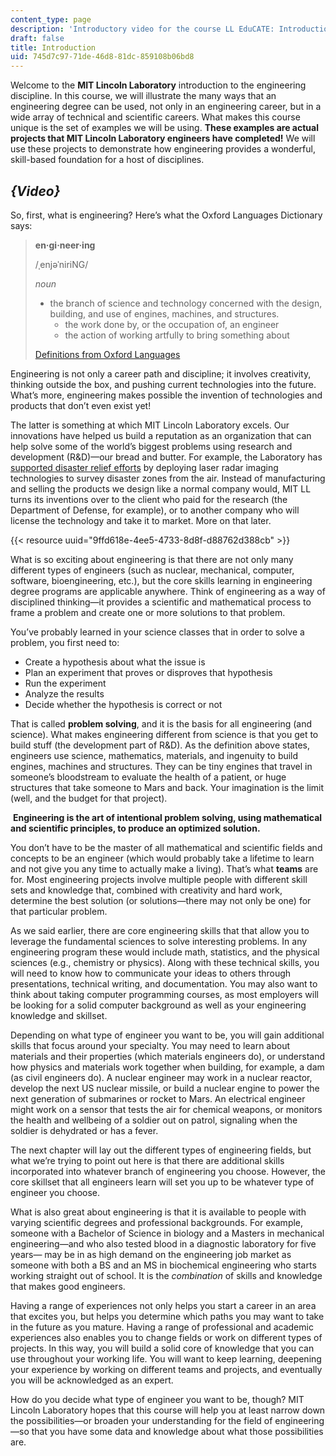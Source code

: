 ```yaml
---
content_type: page
description: 'Introductory video for the course LL EduCATE: Introduction to Engineering.'
draft: false
title: Introduction
uid: 745d7c97-71de-46d8-81dc-859108b06bd8
---
```

Welcome to the **MIT Lincoln Laboratory** introduction to the engineering discipline. In this course, we will illustrate the many ways that an engineering degree can be used, not only in an engineering career, but in a wide array of technical and scientific careers. What makes this course unique is the set of examples we will be using. **These examples are actual projects that MIT Lincoln Laboratory engineers have completed!** We will use these projects to demonstrate how engineering provides a wonderful, skill-based foundation for a host of disciplines.

## ***{Video}*** 

So, first, what is engineering? Here’s what the Oxford Languages Dictionary says:

> **en·gi·neer·ing**
> 
> /ˌenjəˈniriNG/
> 
> *noun*
> 
> - the branch of science and technology concerned with the design, building, and use of engines, machines, and structures.
>     - the work done by, or the occupation of, an engineer
>     - the action of working artfully to bring something about 
> 
> [Definitions from Oxford Languages](https://languages.oup.com/google-dictionary-en)

Engineering is not only a career path and discipline; it involves creativity, thinking outside the box, and pushing current technologies into the future. What’s more, engineering makes possible the invention of technologies and products that don’t even exist yet!

The latter is something at which MIT Lincoln Laboratory excels. Our innovations have helped us build a reputation as an organization that can help solve some of the world’s biggest problems using research and development (R&D)—our bread and butter. For example, the Laboratory has [supported disaster relief efforts](https://www.ll.mit.edu/impact/technology-confronts-disaster) by deploying laser radar imaging technologies to survey disaster zones from the air. Instead of manufacturing and selling the products we design like a normal company would, MIT LL turns its inventions over to the client who paid for the research (the Department of Defense, for example), or to another company who will license the technology and take it to market. More on that later.

{{< resource uuid="9ffd618e-4ee5-4733-8d8f-d88762d388cb" >}}

What is so exciting about engineering is that there are not only many different types of engineers (such as nuclear, mechanical, computer, software, bioengineering, etc.), but the core skills learning in engineering degree programs are applicable anywhere. Think of engineering as a way of disciplined thinking—it provides a scientific and mathematical process to frame a problem and create one or more solutions to that problem. 

You’ve probably learned in your science classes that in order to solve a problem, you first need to:

- Create a hypothesis about what the issue is
- Plan an experiment that proves or disproves that hypothesis
- Run the experiment
- Analyze the results
- Decide whether the hypothesis is correct or not

That is called **problem solving**, and it is the basis for all engineering (and science). What makes engineering different from science is that you get to build stuff (the development part of R&D). As the definition above states, engineers use science, mathematics, materials, and ingenuity to build engines, machines and structures. They can be tiny engines that travel in someone’s bloodstream to evaluate the health of a patient, or huge structures that take someone to Mars and back. Your imagination is the limit (well, and the budget for that project).

 **Engineering is the art of intentional problem solving, using mathematical and scientific principles, to produce an optimized solution.**

You don’t have to be the master of all mathematical and scientific fields and concepts to be an engineer (which would probably take a lifetime to learn and not give you any time to actually make a living). That’s what **teams** are for. Most engineering projects involve multiple people with different skill sets and knowledge that, combined with creativity and hard work, determine the best solution (or solutions—there may not only be one) for that particular problem.

As we said earlier, there are core engineering skills that that allow you to leverage the fundamental sciences to solve interesting problems. In any engineering program these would include math, statistics, and the physical sciences (e.g., chemistry or physics). Along with these technical skills, you will need to know how to communicate your ideas to others through presentations, technical writing, and documentation. You may also want to think about taking computer programming courses, as most employers will be looking for a solid computer background as well as your engineering knowledge and skillset.

Depending on what type of engineer you want to be, you will gain additional skills that focus around your specialty. You may need to learn about materials and their properties (which materials engineers do), or understand how physics and materials work together when building, for example, a dam (as civil engineers do). A nuclear engineer may work in a nuclear reactor, develop the next US nuclear missile, or build a nuclear engine to power the next generation of submarines or rocket to Mars. An electrical engineer might work on a sensor that tests the air for chemical weapons, or monitors the health and wellbeing of a soldier out on patrol, signaling when the soldier is dehydrated or has a fever.

The next chapter will lay out the different types of engineering fields, but what we’re trying to point out here is that there are additional skills incorporated into whatever branch of engineering you choose. However, the core skillset that all engineers learn will set you up to be whatever type of engineer you choose.

What is also great about engineering is that it is available to people with varying scientific degrees and professional backgrounds. For example, someone with a Bachelor of Science in biology and a Masters in mechanical engineering—and who also tested blood in a diagnostic laboratory for five years— may be in as high demand on the engineering job market as someone with both a BS and an MS in biochemical engineering who starts working straight out of school. It is the *combination* of skills and knowledge that makes good engineers.

Having a range of experiences not only helps you start a career in an area that excites you, but helps you determine which paths you may want to take in the future as you mature. Having a range of professional and academic experiences also enables you to change fields or work on different types of projects. In this way, you will build a solid core of knowledge that you can use throughout your working life. You will want to keep learning, deepening your experience by working on different teams and projects, and eventually you will be acknowledged as an expert.

How do you decide what type of engineer you want to be, though? MIT Lincoln Laboratory hopes that this course will help you at least narrow down the possibilities—or broaden your understanding for the field of engineering—so that you have some data and knowledge about what those possibilities are.